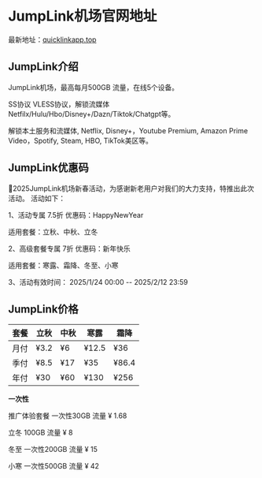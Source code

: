 # JumpLink机场官网地址

最新地址：[quicklinkapp.top](https://super.quicklinkapp.top/#/register?code=TUyrxZQP)

## JumpLink介绍

JumpLink机场，最高每月500GB 流量，在线5个设备。

SS协议 VLESS协议，解锁流媒体Netfilx/Hulu/Hbo/Disney+/Dazn/Tiktok/Chatgpt等。

解锁本土服务和流媒体, Netflix, Disney+，Youtube Premium, Amazon Prime Video，Spotify, Steam, HBO, TikTok美区等。

## JumpLink优惠码

 🎉2025JumpLink机场新春活动，为感谢新老用户对我们的大力支持，特推出此次活动。 活动如下：    
 
 1、活动专属 7.5折 优惠码：HappyNewYear       
 
 适用套餐：立秋、中秋、立冬   
 
 2、高级套餐专属 7折 优惠码：新年快乐      
 
 适用套餐：寒露、霜降、冬至、小寒   
 
 3、活动有效时间： 2025/1/24 00:00 -- 2025/2/12 23:59

## JumpLink价格

|套餐|立秋|中秋|寒露|霜降|
|----|----|----|----|----|
|月付|¥3.2|¥6|¥12.5|¥36|
|季付|¥8.5|¥17|¥35|¥86.4|
|年付|¥30|¥60|¥130|¥256|

**一次性**

推广体验套餐 一次性30GB 流量 ¥ 1.68

立冬 100GB 流量 ¥ 8

冬至 一次性200GB 流量 ¥ 15

小寒 一次性500GB 流量 ¥ 42
